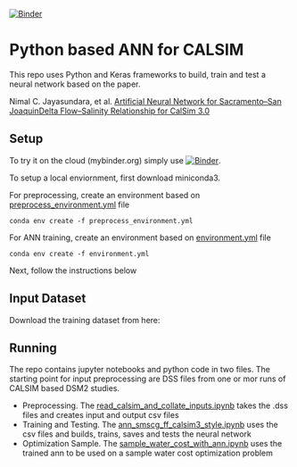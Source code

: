 [![Binder](https://mybinder.org/badge_logo.svg)](https://mybinder.org/v2/gh/dwr-psandhu/ann_calsim/HEAD)
# Python based ANN for CALSIM

This repo uses Python and Keras frameworks to build, train and test a neural network based on the paper. 

Nimal C. Jayasundara, et al. [Artificial Neural Network for Sacramento–San JoaquinDelta Flow–Salinity Relationship for CalSim 3.0](https://ascelibrary.org/doi/10.1061/%28ASCE%29WR.1943-5452.0001192)


## Setup
To try it on the cloud (mybinder.org) simply use [![Binder](https://mybinder.org/badge_logo.svg)](https://mybinder.org/v2/gh/dwr-psandhu/ann_calsim/HEAD). 

To setup a local enviornment, first download miniconda3.

For preprocessing, create an environment based on [preprocess_environment.yml](environment.yml) file
```
conda env create -f preprocess_environment.yml
```

For ANN training, create an environment based on [environment.yml](environment.yml) file
```
conda env create -f environment.yml
```
Next, follow the instructions below

## Input Dataset

Download the training dataset from here:


## Running

The repo contains jupyter notebooks and python code in two files. The starting point for input preprocessing are DSS files from one or mor runs of CALSIM based DSM2 studies.


* Preprocessing. The [read_calsim_and_collate_inputs.ipynb](read_calsim_and_collate_inputs.ipynb) takes the .dss files and creates input and output csv files
* Training and Testing. The [ann_smscg_ff_calsim3_style.ipynb](ann_smscg_ff_calsim3_style.ipynb) uses the csv files and builds, trains, saves and tests the neural network
* Optimization Sample. The [sample_water_cost_with_ann.ipynb](sample_water_cost_with_ann.ipynb) uses the trained ann to be used on a sample water cost optimization problem


